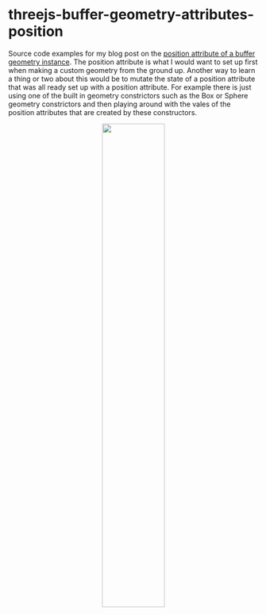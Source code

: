 # threejs-buffer-geometry-attributes-position

Source code examples for my blog post on the [position attribute of a buffer geometry instance](https://dustinpfister.github.io/2021/06/07/threejs-buffer-geometry-attributes-position/). The position attribute is what I would want to set up first when making a custom geometry from the ground up. Another way to learn a thing or two about this would be to mutate the state of a position attribute that was all ready set up with a position attribute. For example there is just using one of the built in geometry constrictors such as the Box or Sphere geometry constrictors and then playing around with the vales of the position attributes that are created by these constructors.


<div align="center">
      <a href="https://www.youtube.com/watch?v=Z4kjKwmCEvo">
         <img src="https://img.youtube.com/vi/Z4kjKwmCEvo/0.jpg" style="width:50%;">
      </a>
</div>
